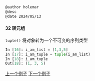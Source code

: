 ```markdown
@author holemar
@desc 
@date 2024/05/13
```

#### 32 转元组

 `tuple()` 将对象转为一个不可变的序列类型

 ```python
 In [16]: i_am_list = [1,3,5]
 In [17]: i_am_tuple = tuple(i_am_list)
 In [18]: i_am_tuple
 Out[18]: (1, 3, 5)
 ```

[上一个例子](31.md)    [下一个例子](33.md)